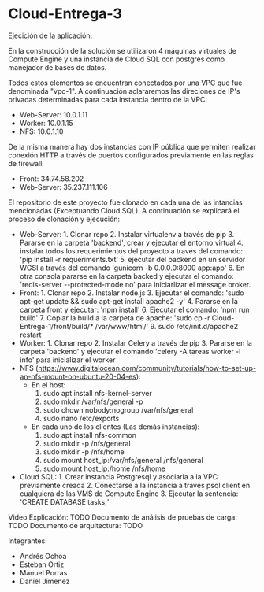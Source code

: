 # Cloud-Entrega-3

Ejecición de la aplicación:

En la construcción de la solución se utilizaron 4 máquinas virtuales de Compute Engine y una instancia de Cloud SQL con postgres como manejador de bases de datos.

Todos estos elementos se encuentran conectados por una VPC que fue denominada "vpc-1". A continuación aclararemos las direciones de IP's privadas determinadas para cada instancia dentro de la VPC:
- Web-Server: 10.0.1.11
- Worker: 10.0.1.15
- NFS: 10.0.1.10

De la misma manera hay dos instancias con IP pública que permiten realizar conexión HTTP a través de puertos configurados previamente en las reglas de firewall:
- Front: 34.74.58.202
- Web-Server: 35.237.111.106

El repositorio de este proyecto fue clonado en cada una de las intancias mencionadas (Exceptuando Cloud SQL). A continuación se explicará el proceso de clonación y ejecución:
- Web-Server: 
        1. Clonar repo
        2. Instalar virtualenv a través de pip
        3. Pararse en la carpeta 'backend', crear y ejecutar el entorno virtual
        4. instalar todos los requerimientos del proyecto a través del comando: 'pip install -r requeriments.txt'
        5. ejecutar del backend en un servidor WGSI a través del comando 'gunicorn -b 0.0.0.0:8000 app:app'
        6. En otra consola pararse en la carpeta backed y ejecutar el comando: 'redis-server --protected-mode no' para iniciarlizar el message broker.
- Front:
      1. Clonar repo
      2. Instalar node.js
      3. Ejecutar el comando: 'sudo apt-get update && sudo apt-get install apache2 -y'
      4. Pararse en la carpeta front y ejecutar: 'npm install'
      6. Ejecutar el comando: 'npm run build'
      7. Copiar la build a la carpeta de apache: 'sudo cp -r Cloud-Entrega-1/front/build/* /var/www/html/'
      9. sudo /etc/init.d/apache2 restart
- Worker: 
      1. Clonar repo
      2. Instalar Celery a través de pip
      3. Pararse en la carpeta 'backend' y ejecutar el comando 'celery -A tareas worker -l info' para inicializar el worker
- NFS (https://www.digitalocean.com/community/tutorials/how-to-set-up-an-nfs-mount-on-ubuntu-20-04-es):
    - En el host: 
        1. sudo apt install nfs-kernel-server
        2. sudo mkdir /var/nfs/general -p
        3. sudo chown nobody:nogroup /var/nfs/general
        4. sudo nano /etc/exports
    - En cada uno de los clientes (Las demás instancias): 
        1. sudo apt install nfs-common
        2. sudo mkdir -p /nfs/general
        3. sudo mkdir -p /nfs/home
        4. sudo mount host_ip:/var/nfs/general /nfs/general
        5. sudo mount host_ip:/home /nfs/home
- Cloud SQL:
      1. Crear instancia Postgresql y asociarla a la VPC previamente creada
      2. Conectarse a la instancia a través psql client en cualquiera de las VMS de Compute Engine
      3. Ejecutar la sentencia: 'CREATE DATABASE tasks;'
   

Video Explicación: TODO
Documento de análisis de pruebas de carga: TODO
Documento de arquitectura: TODO

Integrantes: 

- Andrés Ochoa 
- Esteban Ortiz
- Manuel Porras
- Daniel Jimenez
